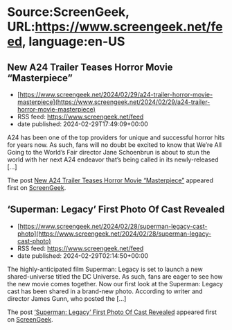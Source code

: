 # Source:ScreenGeek, URL:https://www.screengeek.net/feed, language:en-US

## New A24 Trailer Teases Horror Movie “Masterpiece”
 - [https://www.screengeek.net/2024/02/29/a24-trailer-horror-movie-masterpiece](https://www.screengeek.net/2024/02/29/a24-trailer-horror-movie-masterpiece)
 - RSS feed: https://www.screengeek.net/feed
 - date published: 2024-02-29T17:49:09+00:00

<p>A24 has been one of the top providers for unique and successful horror hits for years now. As such, fans will no doubt be excited to know that We&#8217;re All Going to the World&#8217;s Fair director Jane Schoenbrun is about to stun the world with her next A24 endeavor that&#8217;s being called in its newly-released [...]</p>
<p>The post <a href="https://www.screengeek.net/2024/02/29/a24-trailer-horror-movie-masterpiece/">New A24 Trailer Teases Horror Movie &#8220;Masterpiece&#8221;</a> appeared first on <a href="https://www.screengeek.net">ScreenGeek</a>.</p>

## ‘Superman: Legacy’ First Photo Of Cast Revealed
 - [https://www.screengeek.net/2024/02/28/superman-legacy-cast-photo](https://www.screengeek.net/2024/02/28/superman-legacy-cast-photo)
 - RSS feed: https://www.screengeek.net/feed
 - date published: 2024-02-29T02:14:50+00:00

<p>The highly-anticipated film Superman: Legacy is set to launch a new shared-universe titled the DC Universe. As such, fans are eager to see how the new movie comes together. Now our first look at the Superman: Legacy cast has been shared in a brand-new photo. According to writer and director James Gunn, who posted the [...]</p>
<p>The post <a href="https://www.screengeek.net/2024/02/28/superman-legacy-cast-photo/">&#8216;Superman: Legacy&#8217; First Photo Of Cast Revealed</a> appeared first on <a href="https://www.screengeek.net">ScreenGeek</a>.</p>

